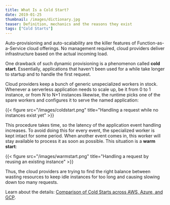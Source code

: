 ```yaml
---
title: What Is a Cold Start?
date: 2019-01-25
thumbnail: /images/dictionary.jpg
teaser: Definition, mechanics and the reasons they exist
tags: ["Cold Starts"]
---
```


Auto-provisioning and auto-scalability are the killer features of Function-as-a-Service cloud offerings. No management required, cloud providers deliver infrastructure based on the actual incoming load.

One drawback of such dynamic provisioning is a phenomenon called **cold start**. Essentially, applications that haven't been used for a while take longer to startup and to handle the first request.

Cloud providers keep a bunch of generic unspecialized workers in stock. Whenever a serverless application needs to scale up, be it from 0 to 1 instance, or from N to N+1 instances likewise, the runtime picks one of the spare workers and configures it to serve the named application:

{{< figure src="/images/coldstart.png" title="Handling a request while no instances exist yet" >}}

This procedure takes time, so the latency of the application event handling increases. To avoid doing this for every event, the specialized worker is kept intact for some period. When another event comes in, this worker will stay available to process it as soon as possible. This situation is a **warm start**:

{{< figure src="/images/warmstart.png" title="Handling a request by reusing an existing instance" >}}

Thus, the cloud providers are trying to find the right balance between wasting resources to keep idle instances for too long and causing slowing down too many requests. 

Learn about the details: [Comparison of Cold Starts across AWS, Azure, and GCP](/coldstarts/big3/).
